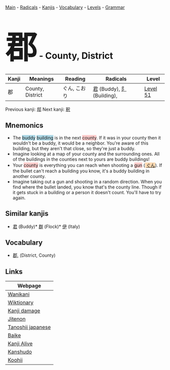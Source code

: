 <style> bigfont {font-size: 100px}</style>
[Main](../README.md) -
[Radicals](../radicals.md) -
[Kanjis](../kanjis.md) -
[Vocabulary](../vocabulary.md) -
[Levels](../levels.md) -
[Grammar](../grammar.md)
# <bigfont> 郡</bigfont> - County, District 

| Kanji | Meanings | Reading | Radicals | Level |
| --- | --- | --- | --- | --- |
| 郡 | County, District | ぐん, こおり | [君](../radicals/君.md) (Buddy), [阝](../radicals/阝.md) (Building),  | [Level 51](../levels/wk_level51.md) |

Previous kanji: [邸](邸.md) Next kanji: [釈](釈.md) 

## Mnemonics
 * The <span style="background-color:#ADD8E6"> buddy</span> <span style="background-color:#ADD8E6"> building</span> is in the next <span style="background-color:#ffcccb"> county</span>. If it was in your county then it wouldn't be a buddy, it would be a neighbor. You're aware of this building, but they aren't that close, so they're just a buddy.
* Imagine looking at a map of your county and the surrounding ones. All of the buildings in the counties next to yours are buddy buildings!
* Your <span style="background-color:#ffcccb"> county</span> is everything you can reach when shooting a <span style="background-color:#ffcccb"> gun</span> (<span style="background-color:#fed8b1"> [ぐん](https://jisho.org/search/ぐん)</span>). If the bullet can't reach a building you know, it's a buddy building in another county.
* Imagine taking out a gun and shooting in a random direction. When you find where the bullet landed, you know that's the county line. Though if it gets stuck in a building or a person it doesn't count. You'll have to try again.


## Similar kanjis
 * [君](君.md) (Buddy)* [群](群.md) (Flock)* [伊](伊.md) (Italy)


## Vocabulary
 * [郡](../vocabulary/郡.md), (District, County)



## Links 

| Webpage |
| --- |
| [Wanikani          ](https://www.wanikani.com/kanji/郡) |
| [Wiktionary        ](https://en.wiktionary.org/wiki/郡) |
| [Kanji damage      ](http://www.kanjidamage.com/kanji/search?utf8=✓&q=郡) |
| [Jitenon           ](https://jitenon.com/kanji/郡) |
| [Tanoshii japanese ](https://www.tanoshiijapanese.com/dictionary/kanji.cfm?k=郡) |
| [Baike             ](https://baike.baidu.com/item/郡) |
| [Kanji Alive       ](https://app.kanjialive.com/郡) |
| [Kanshudo          ](https://www.kanshudo.com/searchmn?q=郡) |
| [Koohii            ](https://kanji.koohii.com/study/kanji/郡) |

